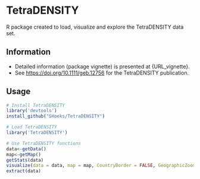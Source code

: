 # TetraDENSITY
R package created to load, visualize and explore the TetraDENSITY data set.

## Information
- Detailed information (package vignette) is presented at {URL_vignette}.
- See https://doi.org/10.1111/geb.12756 for the TetraDENSITY publication.

## Usage
```R
# Install TetraDENSITY
library('devtools')
install_github("SHoeks/TetraDENSITY")

# Load TetraDENSITY
library('TetraDENSITY')

# Use TetraDENSITY functions
data<-getData()
map<-getMap()
getStats(data)
visualize(data = data, map = map, CountryBorder = FALSE, GeographicZoom = TRUE)
extract(data)
```
